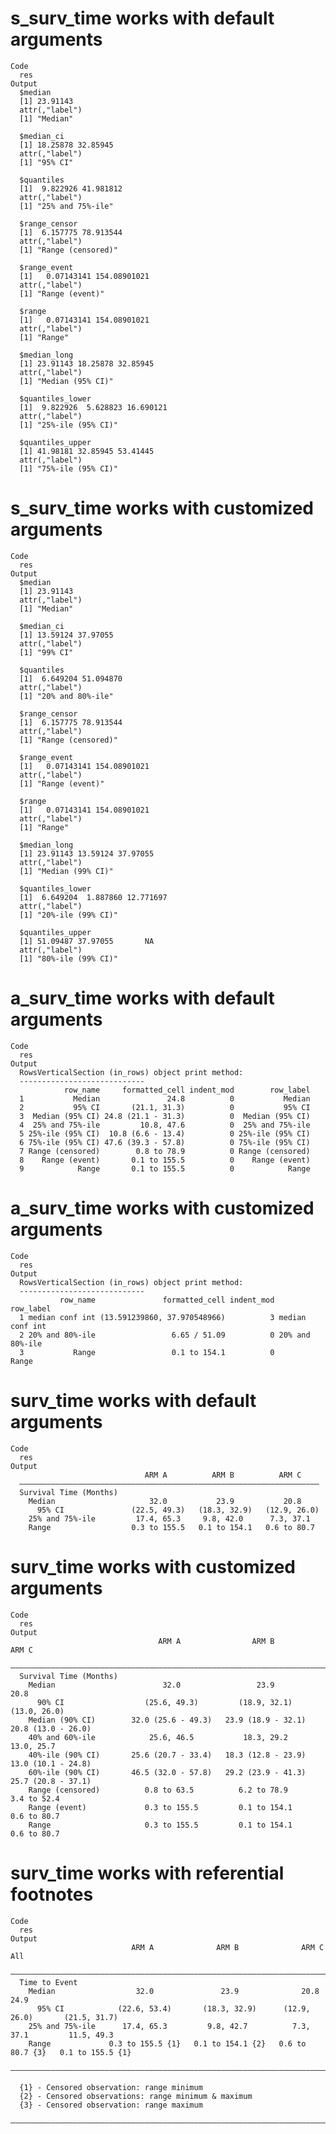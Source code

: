 # s_surv_time works with default arguments

    Code
      res
    Output
      $median
      [1] 23.91143
      attr(,"label")
      [1] "Median"
      
      $median_ci
      [1] 18.25878 32.85945
      attr(,"label")
      [1] "95% CI"
      
      $quantiles
      [1]  9.822926 41.981812
      attr(,"label")
      [1] "25% and 75%-ile"
      
      $range_censor
      [1]  6.157775 78.913544
      attr(,"label")
      [1] "Range (censored)"
      
      $range_event
      [1]   0.07143141 154.08901021
      attr(,"label")
      [1] "Range (event)"
      
      $range
      [1]   0.07143141 154.08901021
      attr(,"label")
      [1] "Range"
      
      $median_long
      [1] 23.91143 18.25878 32.85945
      attr(,"label")
      [1] "Median (95% CI)"
      
      $quantiles_lower
      [1]  9.822926  5.628823 16.690121
      attr(,"label")
      [1] "25%-ile (95% CI)"
      
      $quantiles_upper
      [1] 41.98181 32.85945 53.41445
      attr(,"label")
      [1] "75%-ile (95% CI)"
      

# s_surv_time works with customized arguments

    Code
      res
    Output
      $median
      [1] 23.91143
      attr(,"label")
      [1] "Median"
      
      $median_ci
      [1] 13.59124 37.97055
      attr(,"label")
      [1] "99% CI"
      
      $quantiles
      [1]  6.649204 51.094870
      attr(,"label")
      [1] "20% and 80%-ile"
      
      $range_censor
      [1]  6.157775 78.913544
      attr(,"label")
      [1] "Range (censored)"
      
      $range_event
      [1]   0.07143141 154.08901021
      attr(,"label")
      [1] "Range (event)"
      
      $range
      [1]   0.07143141 154.08901021
      attr(,"label")
      [1] "Range"
      
      $median_long
      [1] 23.91143 13.59124 37.97055
      attr(,"label")
      [1] "Median (99% CI)"
      
      $quantiles_lower
      [1]  6.649204  1.887860 12.771697
      attr(,"label")
      [1] "20%-ile (99% CI)"
      
      $quantiles_upper
      [1] 51.09487 37.97055       NA
      attr(,"label")
      [1] "80%-ile (99% CI)"
      

# a_surv_time works with default arguments

    Code
      res
    Output
      RowsVerticalSection (in_rows) object print method:
      ----------------------------
                row_name     formatted_cell indent_mod        row_label
      1           Median               24.8          0           Median
      2           95% CI       (21.1, 31.3)          0           95% CI
      3  Median (95% CI) 24.8 (21.1 - 31.3)          0  Median (95% CI)
      4  25% and 75%-ile         10.8, 47.6          0  25% and 75%-ile
      5 25%-ile (95% CI)  10.8 (6.6 - 13.4)          0 25%-ile (95% CI)
      6 75%-ile (95% CI) 47.6 (39.3 - 57.8)          0 75%-ile (95% CI)
      7 Range (censored)        0.8 to 78.9          0 Range (censored)
      8    Range (event)       0.1 to 155.5          0    Range (event)
      9            Range       0.1 to 155.5          0            Range

# a_surv_time works with customized arguments

    Code
      res
    Output
      RowsVerticalSection (in_rows) object print method:
      ----------------------------
               row_name               formatted_cell indent_mod       row_label
      1 median conf int (13.591239860, 37.970548966)          3 median conf int
      2 20% and 80%-ile                 6.65 / 51.09          0 20% and 80%-ile
      3           Range                 0.1 to 154.1          0           Range

# surv_time works with default arguments

    Code
      res
    Output
                                  ARM A          ARM B          ARM C    
      ———————————————————————————————————————————————————————————————————
      Survival Time (Months)                                             
        Median                     32.0           23.9           20.8    
          95% CI               (22.5, 49.3)   (18.3, 32.9)   (12.9, 26.0)
        25% and 75%-ile         17.4, 65.3     9.8, 42.0      7.3, 37.1  
        Range                  0.3 to 155.5   0.1 to 154.1   0.6 to 80.7 

# surv_time works with customized arguments

    Code
      res
    Output
                                     ARM A                ARM B                ARM C       
      —————————————————————————————————————————————————————————————————————————————————————
      Survival Time (Months)                                                               
        Median                        32.0                 23.9                 20.8       
          90% CI                  (25.6, 49.3)         (18.9, 32.1)         (13.0, 26.0)   
        Median (90% CI)        32.0 (25.6 - 49.3)   23.9 (18.9 - 32.1)   20.8 (13.0 - 26.0)
        40% and 60%-ile            25.6, 46.5           18.3, 29.2           13.0, 25.7    
        40%-ile (90% CI)       25.6 (20.7 - 33.4)   18.3 (12.8 - 23.9)   13.0 (10.1 - 24.8)
        60%-ile (90% CI)       46.5 (32.0 - 57.8)   29.2 (23.9 - 41.3)   25.7 (20.8 - 37.1)
        Range (censored)          0.8 to 63.5          6.2 to 78.9          3.4 to 52.4    
        Range (event)             0.3 to 155.5         0.1 to 154.1         0.6 to 80.7    
        Range                     0.3 to 155.5         0.1 to 154.1         0.6 to 80.7    

# surv_time works with referential footnotes

    Code
      res
    Output
                               ARM A              ARM B              ARM C              All       
      ————————————————————————————————————————————————————————————————————————————————————————————
      Time to Event                                                                               
        Median                  32.0               23.9              20.8               24.9      
          95% CI            (22.6, 53.4)       (18.3, 32.9)      (12.9, 26.0)       (21.5, 31.7)  
        25% and 75%-ile      17.4, 65.3         9.8, 42.7          7.3, 37.1         11.5, 49.3   
        Range             0.3 to 155.5 {1}   0.1 to 154.1 {2}   0.6 to 80.7 {3}   0.1 to 155.5 {1}
      ————————————————————————————————————————————————————————————————————————————————————————————
      
      {1} - Censored observation: range minimum
      {2} - Censored observations: range minimum & maximum
      {3} - Censored observation: range maximum
      ————————————————————————————————————————————————————————————————————————————————————————————
      

